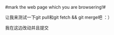 #mark the web page which you are browsering!#


让我来测试一下git pull和git fetch && git merge吧 ：）

我在这边改动并且提交
